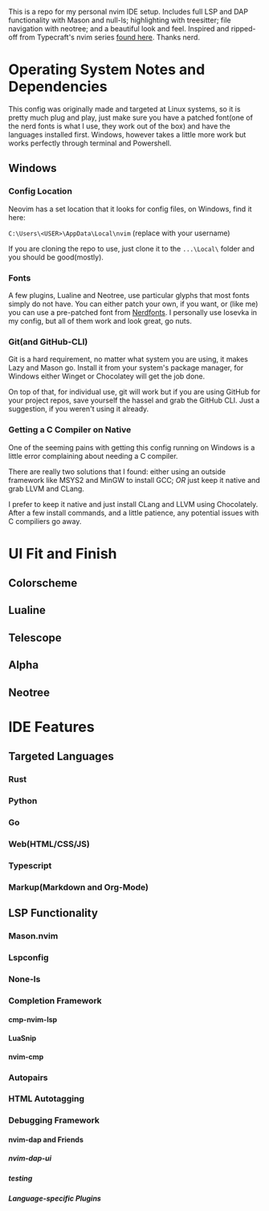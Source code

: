 This is a repo for my personal nvim IDE setup. Includes full LSP and DAP functionality with Mason and null-ls; highlighting with treesitter; file navigation with neotree; and a beautiful look and feel. Inspired and ripped-off from Typecraft's nvim series [found here](https://www.youtube.com/watch?v=zHTeCSVAFNY&list=PLsz00TDipIffreIaUNk64KxTIkQaGguqn). Thanks nerd.

# Operating System Notes and Dependencies

This config was originally made and targeted at Linux systems, so it is pretty much plug and play, just make sure you have a patched font(one of the nerd fonts is what I use, they work out of the box) and have the languages installed first. Windows, however takes a little more work but works perfectly through terminal and Powershell.

## Windows

### Config Location

Neovim has a set location that it looks for config files, on Windows, find it here:

`C:\Users\<USER>\AppData\Local\nvim` (replace <USER> with your username)

If you are cloning the repo to use, just clone it to the `...\Local\` folder and you should be good(mostly).

### Fonts

A few plugins, Lualine and Neotree, use particular glyphs that most fonts simply do not have. You can either patch your own, if you want, or (like me) you can use a pre-patched font from [Nerdfonts](https://www.nerdfonts.com/). I personally use Iosevka in my config, but all of them work and look great, go nuts.

### Git(and GitHub-CLI)

Git is a hard requirement, no matter what system you are using, it makes Lazy and Mason go. Install it from your system's package manager, for Windows either Winget or Chocolatey will get the job done.

On top of that, for individual use, git will work but if you are using GitHub for your project repos, save yourself the hassel and grab the GitHub CLI. Just a suggestion, if you weren't using it already.

### Getting a C Compiler on Native

One of the seeming pains with getting this config running on Windows is a little error complaining about needing a C compiler. 

There are really two solutions that I found: either using an outside framework like MSYS2 and MinGW to install GCC; *OR* just keep it native and grab LLVM and CLang.

I prefer to keep it native and just install CLang and LLVM using Chocolately. After a few install commands, and a little patience, any potential issues with C compiliers go away.

# UI Fit and Finish
## Colorscheme

## Lualine

## Telescope

## Alpha

## Neotree

# IDE Features

## Targeted Languages
### Rust
### Python
### Go
### Web(HTML/CSS/JS)
### Typescript
### Markup(Markdown and Org-Mode)

## LSP Functionality
### Mason.nvim
### Lspconfig
### None-ls
### Completion Framework
#### cmp-nvim-lsp
#### LuaSnip
#### nvim-cmp
### Autopairs
### HTML Autotagging
### Debugging Framework
#### nvim-dap and Friends
##### nvim-dap-ui
##### testing
##### Language-specific Plugins


